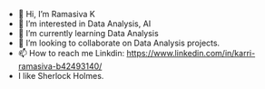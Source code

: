 - 👋 Hi, I’m Ramasiva K
- 👀 I’m interested in Data Analysis, AI
- 🌱 I’m currently learning Data Analysis
- 💞️ I’m looking to collaborate on Data Analysis projects.
- 📫 How to reach me Linkdin: https://www.linkedin.com/in/karri-ramasiva-b42493140/
- I like Sherlock Holmes.

<!---
siva00002/siva00002 is a ✨ special ✨ repository because its `README.md` (this file) appears on your GitHub profile.
You can click the Preview link to take a look at your changes.
--->
